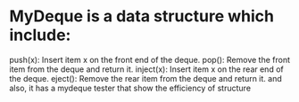 # MyDeque is a data structure which include:
push(x): Insert item x on the front end of the deque.
pop(): Remove the front item from the deque and return it.
inject(x): Insert item x on the rear end of the deque.
eject(): Remove the rear item from the deque and return it.
and also, it has a mydeque tester that show the efficiency of structure
